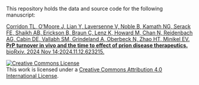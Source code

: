 This repository holds the data and source code for the following manuscript:

[Corridon TL, O’Moore J, Lian Y, Laversenne V, Noble B, Kamath NG, Serack FE, Shaikh AB, Erickson B, Braun C, Lenz K, Howard M, Chan N, Reidenbach AG, Cabin DE, Vallabh SM, Grindeland A, Oberbeck N, Zhao HT, Minikel EV. **PrP turnover in vivo and the time to effect of prion disease therapeutics.** bioRxiv. 2024 Nov 14;2024.11.12.623215.](https://doi.org/10.1101/2024.11.12.623215)

<a rel="license" href="http://creativecommons.org/licenses/by/4.0/"><img alt="Creative Commons License" style="border-width:0" src="https://i.creativecommons.org/l/by/4.0/88x31.png" /></a><br />This work is licensed under a <a rel="license" href="http://creativecommons.org/licenses/by/4.0/">Creative Commons Attribution 4.0 International License</a>.
